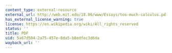 ```yaml
---
content_type: external-resource
external_url: http://web.mit.edu/18.06/www/Essays/too-much-calculus.pdf
has_external_license_warning: true
license: https://en.wikipedia.org/wiki/All_rights_reserved
status: ''
title: PDF
uid: 5a67d504-2a75-457e-8da5-b8edfec3d6da
wayback_url: ''
---
```

